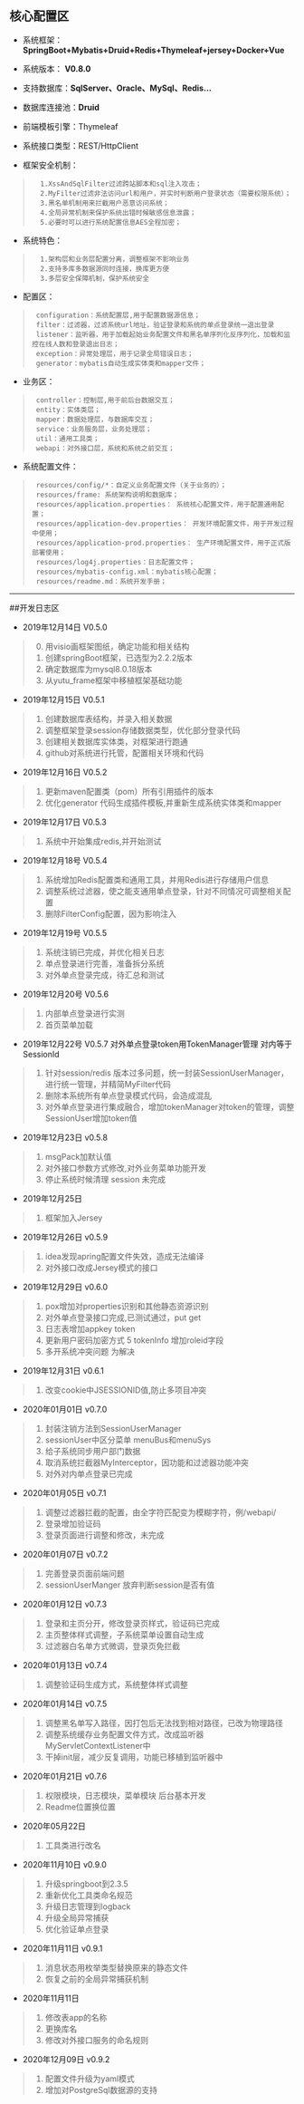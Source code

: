 ## 核心配置区

* 系统框架： **SpringBoot+Mybatis+Druid+Redis+Thymeleaf+jersey+Docker+Vue**

* 系统版本： **V0.8.0**

* 支持数据库：**SqlServer、Oracle、MySql、Redis...**

* 数据库连接池：**Druid**

* 前端模板引擎：Thymeleaf

* 系统接口类型：REST/HttpClient

* 框架安全机制：
>       1.XssAndSqlFilter过滤跨站脚本和sql注入攻击；
>       2.MyFilter过滤非法访问url和用户，并实时判断用户登录状态（需要权限系统）；
>       3.黑名单机制用来拦截用户恶意访问系统；
>       4.全局异常机制来保护系统出错时候敏感信息泄露；
>       5.必要时可以进行系统配置信息AES全程加密；
 
* 系统特色：
>       1.架构层和业务层配置分离，调整框架不影响业务
>       2.支持多库多数据源同时连接，换库更方便
>       3.多层安全保障机制，保护系统安全 

* 配置区：    
>      configuration：系统配置层,用于配置数据源信息；
>      filter：过滤器，过滤系统url地址，验证登录和系统的单点登录统一退出登录
>      listener：监听器，用于加载起始业务配置文件和黑名单序列化反序列化，加载和监控在线人数和登录退出日志；
>      exception：异常处理层，用于记录全局错误日志；
>      generator：mybatis自动生成实体类和mapper文件；

* 业务区：  
>      controller：控制层,用于前后台数据交互；
>      entity：实体类层；
>      mapper：数据处理层，与数据库交互；
>      service：业务服务层，业务处理层；
>      util：通用工具类；
>      webapi：对外接口层，系统和系统之前交互；

* 系统配置文件：
>      resources/config/*：自定义业务配置文件（关于业务的）；
>      resources/frame: 系统架构说明和数据库；
>      resources/application.properties： 系统核心配置文件，用于配置通用配置；
>      resources/application-dev.properties： 开发环境配置文件，用于开发过程中使用；
>      resources/application-prod.properties： 生产环境配置文件，用于正式版部署使用；
>      resources/log4j.properties：日志配置文件；
>      resources/mybatis-config.xml：mybatis核心配置；
>      resources/readme.md：系统开发手册；       

------------------------------------------------------------------

##开发日志区 

* 2019年12月14日  V0.5.0
>   0. 用visio画框架图纸，确定功能和相关结构
>   1. 创建springBoot框架，已选型为2.2.2版本
>   2. 确定数据库为mysql8.0.18版本
>   3. 从yutu_frame框架中移植框架基础功能
>
* 2019年12月15日  V0.5.1
>   1. 创建数据库表结构，并录入相关数据
>   2. 调整框架登录session存储数据类型，优化部分登录代码
>   3. 创建相关数据库实体类，对框架进行跑通 
>   4. github对系统进行托管，配置相关环境和代码

* 2019年12月16日  V0.5.2
>   1. 更新maven配置类（pom）所有引用插件的版本
>   2. 优化generator 代码生成插件模板,并重新生成系统实体类和mapper

* 2019年12月17日  V0.5.3
>   1. 系统中开始集成redis,并开始测试

* 2019年12月18号  V0.5.4
>   1.  系统增加Redis配置类和通用工具，并用Redis进行存储用户信息
>   2.  调整系统过滤器，使之能支通用单点登录，针对不同情况可调整相关配置
>   3.  删除FilterConfig配置，因为影响注入

* 2019年12月19号  V0.5.5
>   1.  系统注销已完成，并优化相关日志
>   2.  单点登录进行完善，准备拆分系统
>   3.  对外单点登录完成，待汇总和测试

* 2019年12月20号  V0.5.6
>   1.  内部单点登录进行实测
>   2.  首页菜单加载

* 2019年12月22号  V0.5.7  对外单点登录token用TokenManager管理  对内等于SessionId 
>   1.  针对session/redis 版本过多问题，统一封装SessionUserManager，进行统一管理，并精简MyFilter代码
>   2.  删除本系统所有单点登录模式代码，会造成混乱
>   3.  对外单点登录进行集成融合，增加tokenManager对token的管理，调整SessionUser增加token值
 
* 2019年12月23日  v0.5.8
>   1.  msgPack加默认值
>   2.  对外接口参数方式修改,对外业务菜单功能开发
>   3.  停止系统时候清理 session  未完成

* 2019年12月25日   
>   1.  框架加入Jersey

* 2019年12月26日  v0.5.9
>   1.  idea发现apring配置文件失效，造成无法编译
>   2.  对外接口改成Jersey模式的接口

* 2019年12月29日  v0.6.0
>   1.  pox增加对properties识别和其他静态资源识别
>   2.  对外单点登录接口完成,已测试通过，put get
>   3.  日志表增加appkey token
>   4.  更新用户密码加密方式
>   5   tokenInfo 增加roleid字段
>   6.  多开系统冲突问题 为解决

* 2019年12月31日  v0.6.1
>   1.  改变cookie中JSESSIONID值,防止多项目冲突
>

* 2020年01月01日  v0.7.0
>   1.  封装注销方法到SessionUserManager
>   2.  sessionUser中区分菜单 menuBus和menuSys
>   3.  给子系统同步用户部门数据
>   4.  取消系统拦截器MyInterceptor，因功能和过滤器功能冲突
>   4.  对外对内单点登录已完成

* 2020年01月05日  v0.7.1
>   1.  调整过滤器拦截的配置，由全字符匹配变为模糊字符，例/webapi/
>   2.  登录增加验证码
>   3.  登录页面进行调整和修改，未完成

* 2020年01月07日  v0.7.2
>   1.  完善登录页面前端问题
>   2.  sessionUserManger 放弃判断session是否有值

* 2020年01月12日  v0.7.3
>   1.  登录和主页分开，修改登录页样式，验证码已完成
>   2.  主页整体样式调整，子系统菜单设置自动生成
>   3.  过滤器白名单方式微调，登录页免拦截

* 2020年01月13日  v0.7.4
>   1.  调整验证码生成方式，系统整体样式调整

* 2020年01月14日  v0.7.5
>   1.  调整黑名单写入路径，因打包后无法找到相对路径，已改为物理路径
>   2.  调整系统缓存业务配置文件方式，改成监听器MyServletContextListener中
>   3.  干掉init层，减少反复调用，功能已移植到监听器中

* 2020年01月21日  v0.7.6
>   1.  权限模块，日志模块，菜单模块 后台基本开发
>   2.  Readme位置换位置
 
* 2020年05月22日
>   1.  工具类进行改名
>

* 2020年11月10日  v0.9.0
>   1.  升级springboot到2.3.5
>   2.  重新优化工具类命名规范
>   3.  升级日志管理到logback
>   4.  升级全局异常捕获
>   5.  优化验证单点登录

* 2020年11月11日  v0.9.1
>   1.  消息状态用枚举类型替换原来的静态文件
>   2.  恢复之前的全局异常捕获机制

* 2020年11月11日 
>   1.  修改表app的名称
>   2.  更换库名
>   2.  修改对外接口服务的命名规则

* 2020年12月09日  v0.9.2
>   1.  配置文件升级为yaml模式
>   2.  增加对PostgreSql数据源的支持
